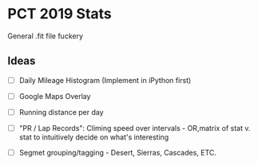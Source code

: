 # PCT 2019 Stats
General .fit file fuckery

## Ideas
- [ ] Daily Mileage Histogram (Implement in iPython first)
- [ ] Google Maps Overlay
- [ ] Running distance per day
- [ ] "PR / Lap Records": Climing speed over intervals - OR,matrix of stat v. stat to intuitively decide on what's interesting
- [ ] Segmet grouping/tagging  - Desert, Sierras, Cascades, ETC.
 
